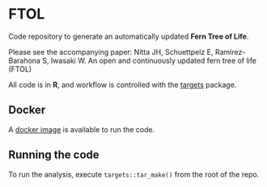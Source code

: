 # FTOL

Code repository to generate an automatically updated **Fern Tree of Life**.

Please see the accompanying paper: Nitta JH, Schuettpelz E, Ramírez-Barahona S, Iwasaki W. An open and continuously updated fern tree of life (FTOL)

All code is in **R**, and workflow is controlled with the [targets](https://github.com/ropensci/targets) package.

## Docker

A [docker image](https://hub.docker.com/repository/docker/joelnitta/ftol) is available to run the code.

## Running the code

To run the analysis, execute `targets::tar_make()` from the root of the repo.
